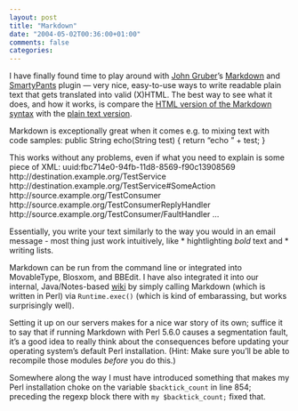 ```yaml
---
layout: post
title: "Markdown"
date: "2004-05-02T00:36:00+01:00"
comments: false
categories: 
---
```


<p>I have finally found time to play around with <a href="http://www.daringfireball.net">John Gruber</a>&#8217;s <a href="http://www.daringfireball.net/projects/markdown/">Markdown</a> and <a href="http://www.daringfireball.net/projects/smartypants">SmartyPants</a> plugin &#8212; very nice, easy-to-use ways to write readable plain text that gets translated into valid (X)HTML. The best way to see what it does, and how it works, is compare the <a href="http://daringfireball.net/projects/markdown/syntax">HTML version of the Markdown syntax</a> with the <a href="http://daringfireball.net/projects/markdown/syntax.text">plain text version</a>.</p>

<p>Markdown is exceptionally great when it comes e.g. to mixing text with code samples:
public String echo(String test) {
return &#8220;echo &#8221; + test;
}</p>

<p>This works without any problems, even if what you need to explain is some piece of XML:
<?xml version="1.0" encoding="UTF-8" standalone="yes"?>
<e:envelope xmlns:i="http://www.w3.org/2001/XMLSchema-instance" xmlns:d="http://www.w3.org/2001/XMLSchema" xmlns:wsa="http://schemas.xmlsoap.org/ws/2004/03/addressing" xmlns:e="http://schemas.xmlsoap.org/soap/envelope/">
<e:header>
<wsa:messageid>uuid:fbc714e0-94fb-11d8-8569-f90c13908569</wsa:messageid>
<wsa:to>http://destination.example.org/TestService</wsa:to>
<wsa:action>http://destination.example.org/TestService#SomeAction</wsa:action>
<wsa:from>
<wsa:address>http://source.example.org/TestConsumer</wsa:address>
</wsa:from>
<wsa:replyto>
<wsa:address>http://source.example.org/TestConsumerReplyHandler</wsa:address>
</wsa:replyto>
<wsa:faultto>
<wsa:address>http://source.example.org/TestConsumer/FaultHandler</wsa:address>
</wsa:faultto>
</e:header>
<e:body>
&#8230;
</e:body>
</e:envelope></p>

<p>Essentially, you write your text similarly to the way you would in an email message - most thing just work intuitively, like
* hightlighting <em>bold</em> text and
* writing lists.</p>

<p>Markdown can be run from the command line or integrated into MovableType, Blosxom, and BBEdit. I have also integrated it into our internal, Java/Notes-based <a href="/blog/st/2004/03/offline_wiki.html">wiki</a> by simply calling Markdown (which is written in Perl) via <code>Runtime.exec()</code> (which is kind of embarassing, but works surprisingly well).</p>

<p>Setting it up on our servers makes for a nice war story of its own; suffice it to say that if running Markdown with Perl 5.6.0 causes a segmentation fault, it&#8217;s a good idea to really think about the consequences before updating your operating system&#8217;s default Perl installation. (Hint: Make sure you&#8217;ll be able to recompile those modules <em>before</em> you do this.)</p>

<p>Somewhere along the way I must have introduced something that makes my Perl installation choke on the variable <code>$backtick_count</code> in line 854; preceding the regexp block there with <code>my $backtick_count;</code> fixed that.</p>


